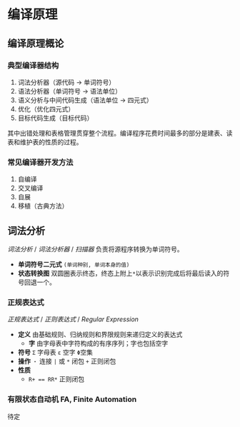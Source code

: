 # 编译原理

## 编译原理概论

### 典型编译器结构

1. 词法分析器（源代码 -> 单词符号）
2. 语法分析器（单词符号 -> 语法单位）
3. 语义分析与中间代码生成（语法单位 -> 四元式）
4. 优化（优化四元式）
5. 目标代码生成（目标代码）

其中出错处理和表格管理贯穿整个流程。编译程序花费时间最多的部分是建表、读表和维护表的性质的过程。

### 常见编译器开发方法

1. 自编译
2. 交叉编译
3. 自展
4. 移植（古典方法）

## 词法分析

*词法分析* / *词法分析器* / *扫描器* 负责将源程序转换为单词符号。

- **单词符号二元式** `(单词种别, 单词本身的值)`
- **状态转换图** 双圆圈表示终态，终态上附上`*`以表示识别完成后将最后读入的符号回退一个。

### 正规表达式

*正规表达式* / *正则表达式* / *Regular Expression*

- **定义** 由基础规则、归纳规则和界限规则来递归定义的表达式
  - **字** 由字母表中字符构成的有序序列；字也包括空字
- **符号** `Σ` 字母表 `ε` 空字 `Φ`空集
- **操作** `・` 连接 `|` 或 `*` 闭包 `+` 正则闭包
- **性质**
  - `R+ == RR*` 正则闭包

### 有限状态自动机 FA, Finite Automation

待定
